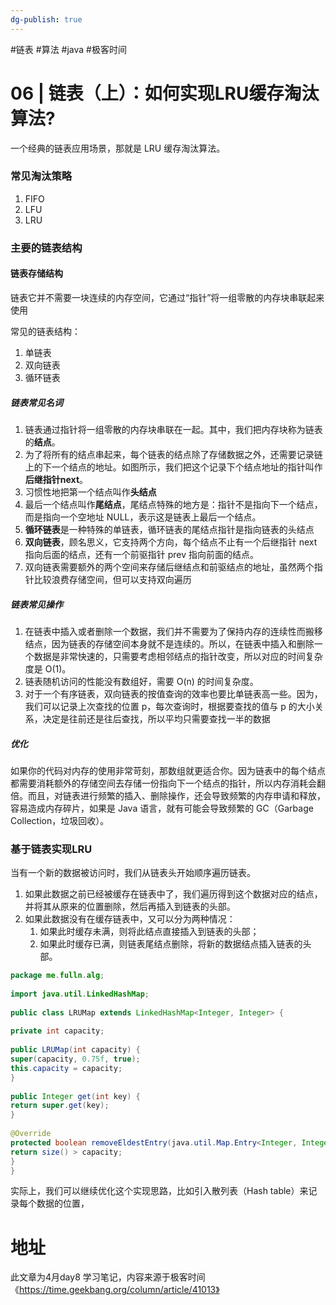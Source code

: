 ```yaml
---
dg-publish: true
---
```


#链表 #算法 #java #极客时间 

# 06 | 链表（上）：如何实现LRU缓存淘汰算法?

一个经典的链表应用场景，那就是 LRU 缓存淘汰算法。

### 常见淘汰策略

1. FIFO
2. LFU
3. LRU

### 主要的链表结构

#### 链表存储结构

链表它并不需要一块连续的内存空间，它通过“指针”将一组零散的内存块串联起来使用

常见的链表结构：

1. 单链表
2. 双向链表
3. 循环链表

##### 链表常见名词

1. 链表通过指针将一组零散的内存块串联在一起。其中，我们把内存块称为链表的**结点**。
2. 为了将所有的结点串起来，每个链表的结点除了存储数据之外，还需要记录链上的下一个结点的地址。如图所示，我们把这个记录下个结点地址的指针叫作**后继指针next**。
3. 习惯性地把第一个结点叫作**头结点**
4. 最后一个结点叫作**尾结点**，尾结点特殊的地方是：指针不是指向下一个结点，而是指向一个空地址 NULL，表示这是链表上最后一个结点。
5. **循环链表**是一种特殊的单链表，循环链表的尾结点指针是指向链表的头结点
6. **双向链表**，顾名思义，它支持两个方向，每个结点不止有一个后继指针 next 指向后面的结点，还有一个前驱指针 prev 指向前面的结点。
7. 双向链表需要额外的两个空间来存储后继结点和前驱结点的地址，虽然两个指针比较浪费存储空间，但可以支持双向遍历


##### 链表常见操作

1. 在链表中插入或者删除一个数据，我们并不需要为了保持内存的连续性而搬移结点，因为链表的存储空间本身就不是连续的。所以，在链表中插入和删除一个数据是非常快速的，只需要考虑相邻结点的指针改变，所以对应的时间复杂度是 O(1)。
2. 链表随机访问的性能没有数组好，需要 O(n) 的时间复杂度。
3. 对于一个有序链表，双向链表的按值查询的效率也要比单链表高一些。因为，我们可以记录上次查找的位置 p，每次查询时，根据要查找的值与 p 的大小关系，决定是往前还是往后查找，所以平均只需要查找一半的数据


##### 优化

如果你的代码对内存的使用非常苛刻，那数组就更适合你。因为链表中的每个结点都需要消耗额外的存储空间去存储一份指向下一个结点的指针，所以内存消耗会翻倍。而且，对链表进行频繁的插入、删除操作，还会导致频繁的内存申请和释放，容易造成内存碎片，如果是 Java 语言，就有可能会导致频繁的 GC（Garbage Collection，垃圾回收）。


### 基于链表实现LRU

当有一个新的数据被访问时，我们从链表头开始顺序遍历链表。
1. 如果此数据之前已经被缓存在链表中了，我们遍历得到这个数据对应的结点，并将其从原来的位置删除，然后再插入到链表的头部。
2. 如果此数据没有在缓存链表中，又可以分为两种情况：
	1. 如果此时缓存未满，则将此结点直接插入到链表的头部；
	2. 如果此时缓存已满，则链表尾结点删除，将新的数据结点插入链表的头部。

```java
package me.fulln.alg;  
  
import java.util.LinkedHashMap;  
  
public class LRUMap extends LinkedHashMap<Integer, Integer> {  
  
private int capacity;  
  
public LRUMap(int capacity) {  
super(capacity, 0.75f, true);  
this.capacity = capacity;  
}  
  
public Integer get(int key) {  
return super.get(key);  
}  
  
@Override  
protected boolean removeEldestEntry(java.util.Map.Entry<Integer, Integer> eldest) {  
return size() > capacity;  
}  
}
```

实际上，我们可以继续优化这个实现思路，比如引入散列表（Hash table）来记录每个数据的位置，


# 地址

此文章为4月day8 学习笔记，内容来源于极客时间《https://time.geekbang.org/column/article/41013》